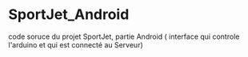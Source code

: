 # SportJet_Android
code soruce du projet SportJet, partie Android ( interface qui controle l'arduino et qui est connecté au Serveur)
